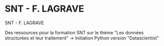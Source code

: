 # SNT - F. LAGRAVE
SNT - F. LAGRAVE

Des ressources pour la formation SNT sur le thème "Les données structurées et leur traitement"
-> Initiation Python version "Datascientist"
